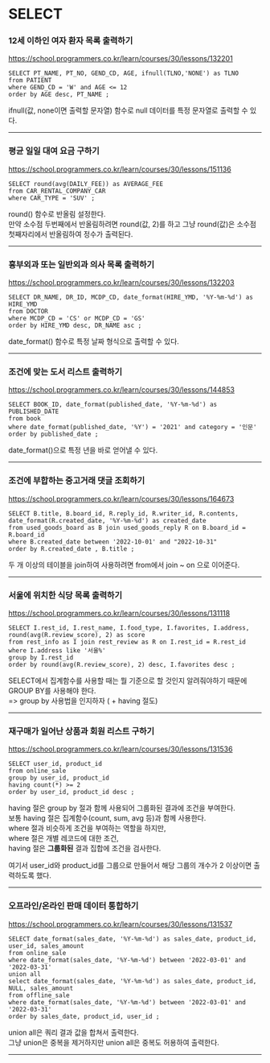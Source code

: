 # SELECT

### 12세 이하인 여자 환자 목록 출력하기
https://school.programmers.co.kr/learn/courses/30/lessons/132201  
```mysql
SELECT PT_NAME, PT_NO, GEND_CD, AGE, ifnull(TLNO,'NONE') as TLNO
from PATIENT
where GEND_CD = 'W' and AGE <= 12
order by AGE desc, PT_NAME ;
```
ifnull(값, none이면 출력할 문자열) 함수로 null 데이터를 특정 문자열로 출력할 수 있다.  

---

### 평균 일일 대여 요금 구하기
https://school.programmers.co.kr/learn/courses/30/lessons/151136
```mysql
SELECT round(avg(DAILY_FEE)) as AVERAGE_FEE
from CAR_RENTAL_COMPANY_CAR
where CAR_TYPE = 'SUV' ;
```
round() 함수로 반올림 설정한다.  
만약 소수점 두번째에서 반올림하려면 round(값, 2)를 하고 그냥 round(값)은 소수점 첫째자리에서 반올림하여 정수가 출력된다.  

---

### 흉부외과 또는 일반외과 의사 목록 출력하기
https://school.programmers.co.kr/learn/courses/30/lessons/132203
```mysql
SELECT DR_NAME, DR_ID, MCDP_CD, date_format(HIRE_YMD, '%Y-%m-%d') as HIRE_YMD
from DOCTOR
where MCDP_CD = 'CS' or MCDP_CD = 'GS'
order by HIRE_YMD desc, DR_NAME asc ;
```
date_format() 함수로 특정 날짜 형식으로 출력할 수 있다.  

---
  
### 조건에 맞는 도서 리스트 출력하기
https://school.programmers.co.kr/learn/courses/30/lessons/144853
```mysql
SELECT BOOK_ID, date_format(published_date, '%Y-%m-%d') as PUBLISHED_DATE
from book
where date_format(published_date, '%Y') = '2021' and category = '인문'
order by published_date ;
```
date_format()으로 특정 년을 바로 얻어낼 수 있다.  

---
  
### 조건에 부합하는 중고거래 댓글 조회하기
https://school.programmers.co.kr/learn/courses/30/lessons/164673
```mysql
SELECT B.title, B.board_id, R.reply_id, R.writer_id, R.contents, date_format(R.created_date, '%Y-%m-%d') as created_date
from used_goods_board as B join used_goods_reply R on B.board_id = R.board_id
where B.created_date between '2022-10-01' and "2022-10-31"
order by R.created_date , B.title ;
```
두 개 이상의 테이블을 join하여 사용하려면 from에서 join ~ on 으로 이어준다.  

---

### 서울에 위치한 식당 목록 출력하기
https://school.programmers.co.kr/learn/courses/30/lessons/131118
```mysql
SELECT I.rest_id, I.rest_name, I.food_type, I.favorites, I.address, round(avg(R.review_score), 2) as score
from rest_info as I join rest_review as R on I.rest_id = R.rest_id
where I.address like '서울%'
group by I.rest_id
order by round(avg(R.review_score), 2) desc, I.favorites desc ;
```
SELECT에서 집계함수를 사용할 때는 뭘 기준으로 할 것인지 알려줘야하기 때문에 GROUP BY를 사용해야 한다.  
=> group by 사용법을 인지하자 ( + having 절도)  

---

### 재구매가 일어난 상품과 회원 리스트 구하기
https://school.programmers.co.kr/learn/courses/30/lessons/131536
```mysql
SELECT user_id, product_id
from online_sale
group by user_id, product_id
having count(*) >= 2
order by user_id, product_id desc ;
```
having 절은 group by 절과 함께 사용되어 그룹화된 결과에 조건을 부여한다.  
보통 having 절은 집계함수(count, sum, avg 등)과 함께 사용한다.  
where 절과 비슷하게 조건을 부여하는 역할을 하지만,  
where 절은 개별 레코드에 대한 조건,  
having 절은 **그룹화된** 결과 집합에 조건을 검사한다.  

여기서 user_id와 product_id를 그룹으로 만들어서 해당 그룹의 개수가 2 이상이면 출력하도록 했다.

---

### 오프라인/온라인 판매 데이터 통합하기
https://school.programmers.co.kr/learn/courses/30/lessons/131537
```mysql
SELECT date_format(sales_date, '%Y-%m-%d') as sales_date, product_id, user_id, sales_amount
from online_sale
where date_format(sales_date, '%Y-%m-%d') between '2022-03-01' and '2022-03-31'
union all
select date_format(sales_date, '%Y-%m-%d') as sales_date, product_id, NULL, sales_amount
from offline_sale
where date_format(sales_date, '%Y-%m-%d') between '2022-03-01' and '2022-03-31'
order by sales_date, product_id, user_id ;
```
union all은 쿼리 결과 값을 합쳐서 출력한다.  
그냥 union은 중복을 제거하지만 union all은 중복도 허용하여 출력한다.  

---



